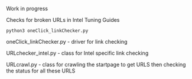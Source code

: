 Work in progress


Checks for broken URLs in Intel Tuning Guides 


``` python3 oneClick_linkChecker.py ```


oneClick_linkChecker.py
    - driver for link checking


URLchecker_intel.py
    - class for Intel specific link checking


URLcrawl.py
    - class for crawling the startpage to get URLS then checking the status for all these URLS
